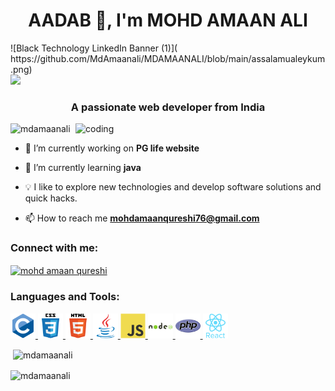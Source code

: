<h1 align="center">AADAB 👋, I'm MOHD AMAAN ALI</h1>
![Black Technology LinkedIn Banner (1)]( https://github.com/MdAmaanali/MDAMAANALI/blob/main/assalamualeykum.png)
<div align="centre"> <img src="http://raw.githubusercontent.com/MdAmaanali/main/assalamualeykum.png"> </div>
<h3 align="center">A passionate web developer from India</h3>
<img align= "right" alt="coding" width="400" src="https://mir-s3-cdn-cf.behance.net/project_modules/hd/7897cf59829609.5a30d8bbc7187.gif>


<p align="left"> <img src="https://komarev.com/ghpvc/?username=mdamaanali&label=Profile%20views&color=0e75b6&style=flat" alt="mdamaanali" /> </p>

- 🔭 I’m currently working on **PG life website**

- 🌱 I’m currently learning **java**

- 💡 I like to explore new technologies and develop software solutions and quick hacks.

- 📫 How to reach me **mohdamaanqureshi76@gmail.com**

<h3 align="left">Connect with me:</h3>
<p align="left">
<a href="https://linkedin.com/in/mohd amaan qureshi" target="blank"><img align="center" src="https://raw.githubusercontent.com/rahuldkjain/github-profile-readme-generator/master/src/images/icons/Social/linked-in-alt.svg" alt="mohd amaan qureshi" height="30" width="40" /></a>
</p>

<h3 align="left">Languages and Tools:</h3>
<p align="left"> <a href="https://www.cprogramming.com/" target="_blank" rel="noreferrer"> <img src="https://raw.githubusercontent.com/devicons/devicon/master/icons/c/c-original.svg" alt="c" width="40" height="40"/> </a> <a href="https://www.w3schools.com/css/" target="_blank" rel="noreferrer"> <img src="https://raw.githubusercontent.com/devicons/devicon/master/icons/css3/css3-original-wordmark.svg" alt="css3" width="40" height="40"/> </a> <a href="https://www.w3.org/html/" target="_blank" rel="noreferrer"> <img src="https://raw.githubusercontent.com/devicons/devicon/master/icons/html5/html5-original-wordmark.svg" alt="html5" width="40" height="40"/> </a> <a href="https://www.java.com" target="_blank" rel="noreferrer"> <img src="https://raw.githubusercontent.com/devicons/devicon/master/icons/java/java-original.svg" alt="java" width="40" height="40"/> </a> <a href="https://developer.mozilla.org/en-US/docs/Web/JavaScript" target="_blank" rel="noreferrer"> <img src="https://raw.githubusercontent.com/devicons/devicon/master/icons/javascript/javascript-original.svg" alt="javascript" width="40" height="40"/> </a> <a href="https://nodejs.org" target="_blank" rel="noreferrer"> <img src="https://raw.githubusercontent.com/devicons/devicon/master/icons/nodejs/nodejs-original-wordmark.svg" alt="nodejs" width="40" height="40"/> </a> <a href="https://www.php.net" target="_blank" rel="noreferrer"> <img src="https://raw.githubusercontent.com/devicons/devicon/master/icons/php/php-original.svg" alt="php" width="40" height="40"/> </a> <a href="https://reactjs.org/" target="_blank" rel="noreferrer"> <img src="https://raw.githubusercontent.com/devicons/devicon/master/icons/react/react-original-wordmark.svg" alt="react" width="40" height="40"/> </a> </p>

<p>&nbsp;<img align="center" src="https://github-readme-stats.vercel.app/api?username=mdamaanali&show_icons=true&locale=en" alt="mdamaanali" /></p>

<p><img align="center" src="https://github-readme-streak-stats.herokuapp.com/?user=mdamaanali&" alt="mdamaanali" /></p>


